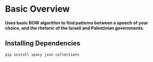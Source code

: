 # Basic Overview
#### Uses basic BOW algorithm to find patterns between a speech of your choice, and the rhetoric of the Israeli and Palestinian governments.
## Installing Dependencies
```
pip install spacy json collections
```

